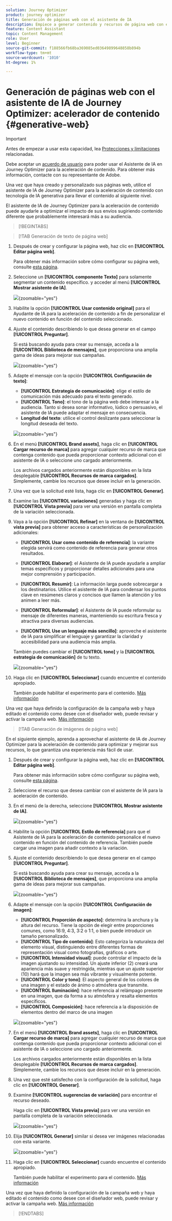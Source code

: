 ```yaml
---
solution: Journey Optimizer
product: journey optimizer
title: Generación de páginas web con el asistente de IA
description: Empiece a generar contenido y recursos de página web con el asistente de IA de Journey Optimizer para la aceleración de contenido.
feature: Content Assistant
topic: Content Management
role: User
level: Beginner
source-git-commit: f188566fb68ba369085ed03649899648858b894b
workflow-type: tm+mt
source-wordcount: '1010'
ht-degree: 1%

---
```


# Generación de páginas web con el asistente de IA de Journey Optimizer: acelerador de contenido {#generative-web}

>[!IMPORTANT]
>
>Antes de empezar a usar esta capacidad, lea [Protecciones y limitaciones](gs-generative.md#generative-guardrails) relacionadas.
></br>
>
>Debe aceptar un [acuerdo de usuario](https://www.adobe.com/legal/licenses-terms/adobe-dx-gen-ai-user-guidelines.html) para poder usar el Asistente de IA en Journey Optimizer para la aceleración de contenido. Para obtener más información, contacte con su representante de Adobe.

Una vez que haya creado y personalizado sus páginas web, utilice el asistente de IA de Journey Optimizer para la aceleración de contenido con tecnología de IA generativa para llevar el contenido al siguiente nivel.

El asistente de IA de Journey Optimizer para la aceleración de contenido puede ayudarle a optimizar el impacto de sus envíos sugiriendo contenido diferente que probablemente interesará más a su audiencia.

>[!BEGINTABS]

>[!TAB Generación de texto de página web]

1. Después de crear y configurar la página web, haz clic en **[!UICONTROL Editar página web]**.

   Para obtener más información sobre cómo configurar su página web, consulte [esta página](../web/create-web.md).

1. Seleccione un **[!UICONTROL componente Texto]** para solamente segmentar un contenido específico. y acceder al menú **[!UICONTROL Mostrar asistente de IA]**.

   ![](assets/web-gen-full-1.png){zoomable="yes"}

1. Habilite la opción **[!UICONTROL Usar contenido original]** para el Ayudante de IA para la aceleración de contenido a fin de personalizar el nuevo contenido en función del contenido seleccionado.

1. Ajuste el contenido describiendo lo que desea generar en el campo **[!UICONTROL Preguntar]**.

   Si está buscando ayuda para crear su mensaje, acceda a la **[!UICONTROL Biblioteca de mensajes]**, que proporciona una amplia gama de ideas para mejorar sus campañas.

   ![](assets/web-gen-full-2.png){zoomable="yes"}

1. Adapte el mensaje con la opción **[!UICONTROL Configuración de texto]**:

   * **[!UICONTROL Estrategia de comunicación]**: elige el estilo de comunicación más adecuado para el texto generado.
   * **[!UICONTROL Tono]**: el tono de la página web debe interesar a la audiencia. Tanto si desea sonar informativo, lúdico o persuasivo, el asistente de IA puede adaptar el mensaje en consecuencia.
   * **Longitud del texto**: utilice el control deslizante para seleccionar la longitud deseada del texto.

   ![](assets/web-gen-full-3.png){zoomable="yes"}

1. En el menú **[!UICONTROL Brand assets]**, haga clic en **[!UICONTROL Cargar recurso de marca]** para agregar cualquier recurso de marca que contenga contenido que pueda proporcionar contexto adicional con el asistente de IA o seleccione uno cargado anteriormente.

   Los archivos cargados anteriormente están disponibles en la lista desplegable **[!UICONTROL Recursos de marca cargados]**. Simplemente, cambie los recursos que desee incluir en la generación.

1. Una vez que la solicitud esté lista, haga clic en **[!UICONTROL Generar]**.

1. Examine las **[!UICONTROL variaciones]** generadas y haga clic en **[!UICONTROL Vista previa]** para ver una versión en pantalla completa de la variación seleccionada.

1. Vaya a la opción **[!UICONTROL Refinar]** en la ventana de **[!UICONTROL vista previa]** para obtener acceso a características de personalización adicionales:

   * **[!UICONTROL Usar como contenido de referencia]**: la variante elegida servirá como contenido de referencia para generar otros resultados.

   * **[!UICONTROL Elaborar]**: el Asistente de IA puede ayudarle a ampliar temas específicos y proporcionar detalles adicionales para una mejor comprensión y participación.

   * **[!UICONTROL Resumir]**: La información larga puede sobrecargar a los destinatarios. Utilice el asistente de IA para condensar los puntos clave en resúmenes claros y concisos que llamen la atención y los animen a leer más.

   * **[!UICONTROL Reformular]**: el Asistente de IA puede reformular su mensaje de diferentes maneras, manteniendo su escritura fresca y atractiva para diversas audiencias.

   * **[!UICONTROL Use un lenguaje más sencillo]**: aproveche el asistente de IA para simplificar el lenguaje y garantizar la claridad y accesibilidad para una audiencia más amplia.

   También puedes cambiar el **[!UICONTROL tono]** y la **[!UICONTROL estrategia de comunicación]** de tu texto.

   ![](assets/web-gen-full-4.png){zoomable="yes"}

1. Haga clic en **[!UICONTROL Seleccionar]** cuando encuentre el contenido apropiado.

   También puede habilitar el experimento para el contenido. [Más información](generative-experimentation.md)

Una vez que haya definido la configuración de la campaña web y haya editado el contenido como desee con el diseñador web, puede revisar y activar la campaña web. [Más información](../web/create-web.md#activate-web-campaign)

>[!TAB Generación de imágenes de página web]

En el siguiente ejemplo, aprenda a aprovechar el asistente de IA de Journey Optimizer para la aceleración de contenido para optimizar y mejorar sus recursos, lo que garantiza una experiencia más fácil de usar.

1. Después de crear y configurar la página web, haz clic en **[!UICONTROL Editar página web]**.

   Para obtener más información sobre cómo configurar su página web, consulte [esta página](../web/create-web.md).

1. Seleccione el recurso que desea cambiar con el asistente de IA para la aceleración de contenido.

1. En el menú de la derecha, seleccione **[!UICONTROL Mostrar asistente de IA]**.

   ![](assets/web-gen-img-1.png){zoomable="yes"}

1. Habilite la opción **[!UICONTROL Estilo de referencia]** para que el Asistente de IA para la aceleración de contenido personalice el nuevo contenido en función del contenido de referencia. También puede cargar una imagen para añadir contexto a la variación.

1. Ajuste el contenido describiendo lo que desea generar en el campo **[!UICONTROL Preguntar]**.

   Si está buscando ayuda para crear su mensaje, acceda a la **[!UICONTROL Biblioteca de mensajes]**, que proporciona una amplia gama de ideas para mejorar sus campañas.

   ![](assets/web-gen-img-2.png){zoomable="yes"}

1. Adapte el mensaje con la opción **[!UICONTROL Configuración de imagen]**:

   * **[!UICONTROL Proporción de aspecto]**: determina la anchura y la altura del recurso. Tiene la opción de elegir entre proporciones comunes, como 16:9, 4:3, 3:2 o 1:1, o bien puede introducir un tamaño personalizado.
   * **[!UICONTROL Tipo de contenido]**: Esto categoriza la naturaleza del elemento visual, distinguiendo entre diferentes formas de representación visual como fotografías, gráficos o arte.
   * **[!UICONTROL Intensidad visual]**: puede controlar el impacto de la imagen ajustando su intensidad. Un ajuste inferior (2) creará una apariencia más suave y restringida, mientras que un ajuste superior (10) hará que la imagen sea más vibrante y visualmente potente.
   * **[!UICONTROL Color y tono]**: El aspecto general de los colores de una imagen y el estado de ánimo o atmósfera que transmite.
   * **[!UICONTROL Iluminación]**: hace referencia al relámpago presente en una imagen, que da forma a su atmósfera y resalta elementos específicos.
   * **[!UICONTROL Composición]**: hace referencia a la disposición de elementos dentro del marco de una imagen

   ![](assets/web-gen-img-3.png){zoomable="yes"}

1. En el menú **[!UICONTROL Brand assets]**, haga clic en **[!UICONTROL Cargar recurso de marca]** para agregar cualquier recurso de marca que contenga contenido que pueda proporcionar contexto adicional con el asistente de IA o seleccione uno cargado anteriormente.

   Los archivos cargados anteriormente están disponibles en la lista desplegable **[!UICONTROL Recursos de marca cargados]**. Simplemente, cambie los recursos que desee incluir en la generación.

1. Una vez que esté satisfecho con la configuración de la solicitud, haga clic en **[!UICONTROL Generar]**.

1. Examine **[!UICONTROL sugerencias de variación]** para encontrar el recurso deseado.

   Haga clic en **[!UICONTROL Vista previa]** para ver una versión en pantalla completa de la variación seleccionada.

   ![](assets/web-gen-img-4.png){zoomable="yes"}

1. Elija **[!UICONTROL Generar]** similar si desea ver imágenes relacionadas con esta variante.

   ![](assets/web-gen-img-5.png){zoomable="yes"}

1. Haga clic en **[!UICONTROL Seleccionar]** cuando encuentre el contenido apropiado.

   También puede habilitar el experimento para el contenido. [Más información](generative-experimentation.md)

Una vez que haya definido la configuración de la campaña web y haya editado el contenido como desee con el diseñador web, puede revisar y activar la campaña web. [Más información](../web/create-web.md#activate-web-campaign)

>[!ENDTABS]

